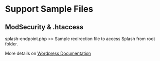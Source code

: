 
# Support Sample Files

## ModSecurity & .htaccess 

splash-endpoint.php >> Sample redirection file to access Splash from root folder.

More details on [Wordpress Documentation](https://splashsync.github.io/Wordpress/documentation.html)
 


